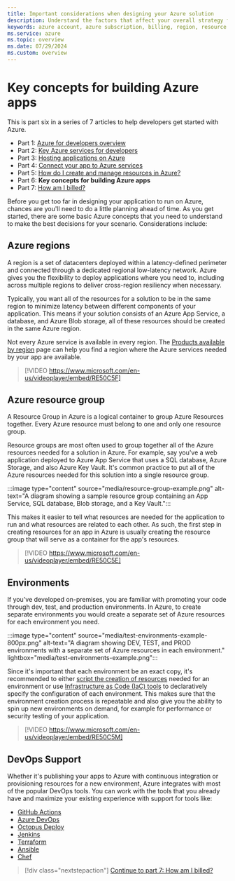 ```yaml
---
title: Important considerations when designing your Azure solution
description: Understand the factors that affect your overall strategy for designing an Azure solution.
keywords: azure account, azure subscription, billing, region, resource groups
ms.service: azure
ms.topic: overview
ms.date: 07/29/2024
ms.custom: overview
---
```


# Key concepts for building Azure apps
This is part six in a series of 7 articles to help developers get started with Azure.

* Part 1: [Azure for developers overview](azure-developer-overview.md)
* Part 2: [Key Azure services for developers](azure-developer-key-services.md)
* Part 3: [Hosting applications on Azure](hosting-apps-on-azure.md)
* Part 4: [Connect your app to Azure services](connect-to-azure-services.md)
* Part 5: [How do I create and manage resources in Azure?](azure-developer-create-resources.md)
* Part 6: **Key concepts for building Azure apps**
* Part 7: [How am I billed?](azure-developer-billing.md)

Before you get too far in designing your application to run on Azure, chances are you'll need to do a little planning ahead of time.  As you get started, there are some basic Azure concepts that you need to understand to make the best decisions for your scenario.  Considerations include:

## Azure regions

A region is a set of datacenters deployed within a latency-defined perimeter and connected through a dedicated regional low-latency network. Azure gives you the flexibility to deploy applications where you need to, including across multiple regions to deliver cross-region resiliency when necessary.

Typically, you want all of the resources for a solution to be in the same region to minimize latency between different components of your application.  This means if your solution consists of an Azure App Service, a database, and Azure Blob storage, all of these resources should be created in the same Azure region.

Not every Azure service is available in every region.  The [Products available by region](https://azure.microsoft.com/global-infrastructure/services/?products=all) page can help you find a region where the Azure services needed by your app are available.


> [!VIDEO https://www.microsoft.com/en-us/videoplayer/embed/RE50C5F]


## Azure resource group

A Resource Group in Azure is a logical container to group Azure Resources together.  Every Azure resource must belong to one and only one resource group.

Resource groups are most often used to group together all of the Azure resources needed for a solution in Azure.  For example, say you've a web application deployed to Azure App Service that uses a SQL database, Azure Storage, and also Azure Key Vault.  It's common practice to put all of the Azure resources needed for this solution into a single resource group.  

:::image type="content" source="media/resource-group-example.png" alt-text="A diagram showing a sample resource group containing an App Service, SQL database, Blob storage, and a Key Vault.":::

This makes it easier to tell what resources are needed for the application to run and what resources are related to each other.  As such, the first step in creating resources for an app in Azure is usually creating the resource group that will serve as a container for the app's resources.


> [!VIDEO https://www.microsoft.com/en-us/videoplayer/embed/RE50C5E]


## Environments

If you've developed on-premises, you are familiar with promoting your code through dev, test, and production environments. In Azure, to create separate environments you would create a separate set of Azure resources for each environment you need.  

:::image type="content" source="media/test-environments-example-800px.png" alt-text="A diagram showing DEV, TEST, and PROD environments with a separate set of Azure resources in each environment." lightbox="media/test-environments-example.png":::

Since it's important that each environment be an exact copy, it's recommended to either [script the creation of resources](./azure-developer-create-resources.md#command-line-tools) needed for an environment or use [Infrastructure as Code (IaC) tools](./azure-developer-create-resources.md#infrastructure-as-code-tools) to declaratively specify the configuration of each environment.  This makes sure that the environment creation process is repeatable and also give you the ability to spin up new environments on demand, for example for performance or security testing of your application.


> [!VIDEO https://www.microsoft.com/en-us/videoplayer/embed/RE50C5M]


## DevOps Support

Whether it's publishing your apps to Azure with continuous integration or provisioning resources for a new environment, Azure integrates with most of the popular DevOps tools. You can work with the tools that you already have and maximize your existing experience with support for tools like:

- [GitHub Actions](../github/github-actions.md)
- [Azure DevOps](/azure/devops/)
- [Octopus Deploy](https://octopus.com/docs/infrastructure/deployment-targets/azure)
- [Jenkins](../jenkins/index.yml)
- [Terraform](../terraform/index.yml)
- [Ansible](../ansible/index.yml)
- [Chef](https://docs.chef.io/azure_portal)


> [!div class="nextstepaction"]
> [Continue to part 7: How am I billed?](azure-developer-billing.md)
